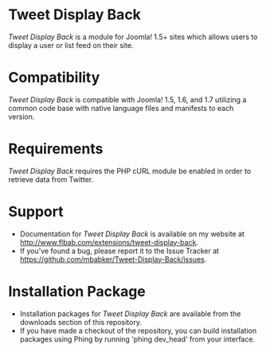 Tweet Display Back
===============
*Tweet Display Back* is a module for Joomla! 1.5+ sites which allows users to display a user or list feed on their site.

Compatibility
===============
*Tweet Display Back* is compatible with Joomla! 1.5, 1.6, and 1.7 utilizing a common code base with native language files and manifests to each version.

Requirements
===============
*Tweet Display Back* requires the PHP cURL module be enabled in order to retrieve data from Twitter.

Support
===============
* Documentation for *Tweet Display Back* is available on my website at http://www.flbab.com/extensions/tweet-display-back.
* If you've found a bug, please report it to the Issue Tracker at https://github.com/mbabker/Tweet-Display-Back/issues.

Installation Package
===============
* Installation packages for *Tweet Display Back* are available from the downloads section of this repository.
* If you have made a checkout of the repository, you can build installation packages using Phing by running 'phing dev_head' from your interface.